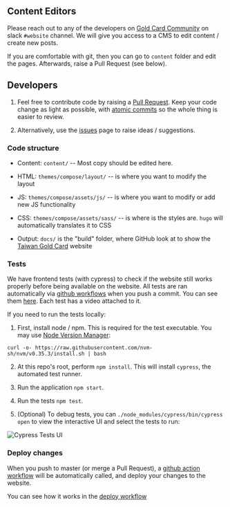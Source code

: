 ## Content Editors

Please reach out to any of the developers on [Gold Card Community](https://goldcardcommunity.slack.com/) on slack `#website` channel. We will give you access to a CMS to edit content / create new posts.

If you are comfortable with git, then you can go to `content` folder and edit the pages. Afterwards, raise a Pull Request (see below).

## Developers

1. Feel free to contribute code by raising a [Pull Request](https://github.com/taiwangoldcard/website/pulls). Keep your code change as light as possible, with [atomic commits](https://coderwall.com/p/jmqp0a/why-and-how-i-craft-atomic-commits-in-git) so the whole thing is easier to review.

2. Alternatively, use the [issues](https://github.com/taiwangoldcard/website/issues) page to raise ideas / suggestions.

### Code structure

- Content: `content/` -- Most copy should be edited here.
- HTML: `themes/compose/layout/` -- is where you want to modify the layout
- JS: `themes/compose/assets/js/` -- is where you want to modify or add new JS functionality
- CSS: `themes/compose/assets/sass/` -- is where is the styles are. `hugo` will automatically translates it to CSS

- Output: `docs/` is the "build" folder, where GitHub look at to show the [Taiwan Gold Card](https://taiwangoldcard.com/) website

### Tests

We have frontend tests (with cypress) to check if the website still works properly before being available on the website. All tests are ran automatically via [github workflows](./workflows/tests.yml) when you push a commit. You can see them [here](https://dashboard.cypress.io/projects/rtyzr7/runs). Each test has a video attached to it.

If you need to run the tests locally:

1. First, install node / npm. This is required for the test executable. You may use [Node Version Manager](https://github.com/nvm-sh/nvm):

```
curl -o- https://raw.githubusercontent.com/nvm-sh/nvm/v0.35.3/install.sh | bash
```

2. At this repo's root, perform `npm install`. This will install `cypress`, the automated test runner.

3. Run the application `npm start`.

4. Run the tests `npm test`.

5. (Optional) To debug tests, you can `./node_modules/cypress/bin/cypress open` to view the interactive UI and select the tests to run:

![Cypress Tests UI](../tests-ui.png)

### Deploy changes

When you push to master (or merge a Pull Request), a [github action workflow](https://docs.github.com/en/actions/reference/workflow-syntax-for-github-actions) will be automatically called, and deploy your changes to the website.

You can see how it works in the [deploy workflow](./workflows/deploy.yml)
